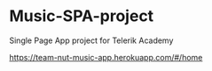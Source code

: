 # Music-SPA-project
Single Page App project for Telerik Academy


https://team-nut-music-app.herokuapp.com/#/home

